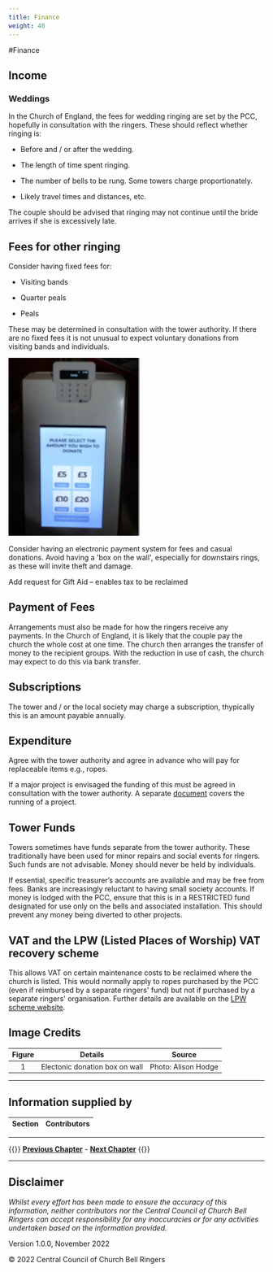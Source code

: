 ```yaml
---
title: Finance
weight: 40
---
```


#Finance

## Income  

### Weddings 

In the Church of England, the fees for wedding ringing are set by the PCC, hopefully in consultation with the ringers. These should reflect whether ringing is: 

- Before and / or after the wedding. 

- The length of time spent ringing. 

- The number of bells to be rung. Some towers charge proportionately.

- Likely travel times and distances, etc. 

The couple should be advised that ringing may not continue until the bride arrives if she is excessively late.  

## Fees for other ringing 

Consider having fixed fees for: 

- Visiting bands  

- Quarter peals 

- Peals 

These may be determined in consultation with the tower authority. If there are no fixed fees it is not unusual to expect voluntary donations from visiting bands and individuals.

![Electronic donation](donate_350.jpg)

Consider having an electronic payment system for fees and casual donations.  Avoid having a 'box on the wall', especially for downstairs rings, as these will invite theft and damage. 

Add request for Gift Aid – enables tax to be reclaimed 

## Payment of Fees 

Arrangements must also be made for how the ringers receive any payments. In the Church of England, it is likely that the couple pay the church the whole cost at one time. The church then arranges the transfer of money to the recipient groups. With the reduction in use of cash, the church may expect to do this via bank transfer. 

## Subscriptions

The tower and / or the local society may charge a subscription, thypically this is an amount payable annually.

## Expenditure 

Agree with the tower authority and agree in advance who will pay for replaceable items e.g., ropes. 

If a major project is envisaged the funding of this must be agreed in consultation with the tower authority. A separate [document](https://cccbr.org.uk/major-projects/) covers the running of a project.

## Tower Funds 

Towers sometimes have funds separate from the tower authority. These traditionally have been used for minor repairs and social events for ringers. Such funds are not advisable. Money should never be held by individuals.  

If essential, specific treasurer’s accounts are available and may be free from fees. Banks are increasingly reluctant to having small society accounts. If money is lodged with the PCC, ensure that this is in a RESTRICTED fund designated for use only on the bells and associated installation. This should prevent any money being diverted to other projects.

## VAT and the LPW (Listed Places of Worship) VAT recovery scheme 

This allows VAT on certain maintenance costs to be reclaimed where the church is listed. This would normally apply to ropes purchased by the PCC (even if reimbursed by a separate ringers' fund) but not if purchased by a separate ringers' organisation. Further details are available on the [LPW scheme website](http://www.lpwscheme.org.uk/). 

## Image Credits

| Figure | Details | Source |
| :---: | --- | --- |
| 1 | Electonic donation box on wall | Photo: Alison Hodge |

----

## Information supplied by 

| Section | Contributors |
| :---: | --- |

----

{{<hint info>}}
**[Previous Chapter](../030-formalities/)** - **[Next Chapter](../050-healthsafety/)**
{{</hint>}}

----

## Disclaimer
 
*Whilst every effort has been made to ensure the accuracy of this information, neither contributors nor the Central Council of Church Bell Ringers can accept responsibility for any inaccuracies or for any activities undertaken based on the information provided.*

Version 1.0.0, November 2022

© 2022 Central Council of Church Bell Ringers
